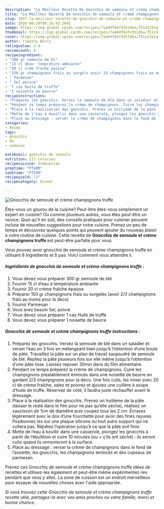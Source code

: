 ```yaml
---
description: "La Meilleur Recette De Gnocchis de semoule et crème champignons truffe"
title: "La Meilleur Recette De Gnocchis de semoule et crème champignons truffe"
slug: 1657-la-meilleur-recette-de-gnocchis-de-semoule-et-creme-champignons-truffe
date: 2020-08-29T09:16:43.264Z
image: https://img-global.cpcdn.com/recipes/7aa04fb4f4351dba/751x532cq70/gnocchis-de-semoule-et-creme-champignons-truffe-photo-principale-de-la-recette.jpg
thumbnail: https://img-global.cpcdn.com/recipes/7aa04fb4f4351dba/751x532cq70/gnocchis-de-semoule-et-creme-champignons-truffe-photo-principale-de-la-recette.jpg
cover: https://img-global.cpcdn.com/recipes/7aa04fb4f4351dba/751x532cq70/gnocchis-de-semoule-et-creme-champignons-truffe-photo-principale-de-la-recette.jpg
author: Timothy Berry
ratingvalue: 3.8
reviewcount: 6
recipeingredient:
- "300 gr semoule de bl"
- "15 cl deau  temprature ambiante"
- "20 cl crme frache paisse"
- "150 gr champignons frais ou surgels avoir 23 champignons frais au moins pour la deco"
- " Parmesan"
- " Sel poivre"
- "1 cas Huile de truffe"
- "1 noisette de beurre"
recipeinstructions:
- "Préparez les gnocchis. Versez la semoule de blé dans un saladier et verser l’eau en 3 fois en mélangeant bien jusqu’à l’obtention d’une boule de pâte. Travaillez la pâte sur un plan de travail saupoudré de semoule de blé. Repliez la pâte plusieurs fois sur elle même jusqu’à l’obtention d’une pâte lisse. Laissez reposer 30min dans du film alimentaire."
- "Pendant ce temps préparez la crème de champignons. Cuire les champignons préalablement émincés dans une noisette de beurre en gardant 2/3 champignons pour la deco. Une fois cuits, les mixer avec 20 cl de crème fraîche, salez et poivrez et ajoutez une cuillère à soupe d’huile de truffe. Réservez de côté, il faudra juste réchauffer avant le dressage."
- "Place à la réalisation des gnocchis. Prenez un huitième de la pâte (laisser le reste dans le film pour ne pas qu’elle sèche), réalisez un saucisson de 1cm de diamètre puis coupez tous les 2 cm. Écrasez légèrement avec le dos d’une fourchette pour avoir des fines rayures. Positionnez les sur une plaque silicone ou tout autre support qui ne collera pas. Répétez l’opération jusqu’à ce que la pâte soit finie."
- "Mette de l’eau à bouillir dans une casserole, plongez les gnocchis à partir de l’ébullition et cuire 10 minutes (ou + s’ils ont séché) : ils seront cuits quand ils remonteront à la surface."
- "Place au dressage : verser la crème de champignons dans le fond de l’assiette, les gnocchis, les champignons émincés et des copeaux de parmesan."
categories:
- Resep
tags:
- gnocchis
- de
- semoule

katakunci: gnocchis de semoule 
nutrition: 117 calories
recipecuisine: Indonesian
preptime: "PT40M"
cooktime: "PT54M"
recipeyield: "2"
recipecategory: Dinner

---
```



![Gnocchis de semoule et crème champignons truffe](https://img-global.cpcdn.com/recipes/7aa04fb4f4351dba/751x532cq70/gnocchis-de-semoule-et-creme-champignons-truffe-photo-principale-de-la-recette.jpg)

Êtes-vous un gourou de la cuisine? Peut-être êtes-vous simplement un expert en cuisine? Ou comme plusieurs autres, vous êtes peut-être un novice. Quoi qu'il en soit, des conseils pratiques pour cuisiner peuvent inclure de nouvelles suggestions pour votre cuisine. Prenez un peu de temps et découvrez quelques points qui peuvent ajouter du nouveau plaisir à votre routine de cuisine. Cette recette de <strong> Gnocchis de semoule et crème champignons truffe </strong> est peut-être parfaite pour vous.

<!--inarticleads1-->

Vous pouvez avoir gnocchis de semoule et crème champignons truffe en utilisant 8 Ingrédients et 5 pas. Voici comment vous atteindre il.

##### Ingrédients de gnocchis de semoule et crème champignons truffe :

1. Vous devez vous préparer 300 gr semoule de blé
1. Fournir 15 cl d’eau à température ambiante
1. Fournir 20 cl crème fraîche épaisse
1. Préparer 150 gr champignons frais ou surgelés (avoir 2/3 champignons frais au moins pour la deco)
1. Fournir  Parmesan
1. Vous avez besoin  Sel, poivre
1. Vous devez vous préparer 1 cas Huile de truffe
1. Vous devez vous préparer 1 noisette de beurre




<!--inarticleads2-->

##### Gnocchis de semoule et crème champignons truffe instructions :

1. Préparez les gnocchis. Versez la semoule de blé dans un saladier et verser l’eau en 3 fois en mélangeant bien jusqu’à l’obtention d’une boule de pâte. Travaillez la pâte sur un plan de travail saupoudré de semoule de blé. Repliez la pâte plusieurs fois sur elle même jusqu’à l’obtention d’une pâte lisse. Laissez reposer 30min dans du film alimentaire.
1. Pendant ce temps préparez la crème de champignons. Cuire les champignons préalablement émincés dans une noisette de beurre en gardant 2/3 champignons pour la deco. Une fois cuits, les mixer avec 20 cl de crème fraîche, salez et poivrez et ajoutez une cuillère à soupe d’huile de truffe. Réservez de côté, il faudra juste réchauffer avant le dressage.
1. Place à la réalisation des gnocchis. Prenez un huitième de la pâte (laisser le reste dans le film pour ne pas qu’elle sèche), réalisez un saucisson de 1cm de diamètre puis coupez tous les 2 cm. Écrasez légèrement avec le dos d’une fourchette pour avoir des fines rayures. Positionnez les sur une plaque silicone ou tout autre support qui ne collera pas. Répétez l’opération jusqu’à ce que la pâte soit finie.
1. Mette de l’eau à bouillir dans une casserole, plongez les gnocchis à partir de l’ébullition et cuire 10 minutes (ou + s’ils ont séché) : ils seront cuits quand ils remonteront à la surface.
1. Place au dressage : verser la crème de champignons dans le fond de l’assiette, les gnocchis, les champignons émincés et des copeaux de parmesan.




<!--inarticleads1-->

<p>
Prenez ces Gnocchis de semoule et crème champignons truffe idées de recettes et utilisez-les également et peut-être même expérimentez-les pendant que vous y allez. La zone de cuisson est un endroit merveilleux pour essayer de nouvelles choses avec l'aide appropriée.
</p>

<p>
<i>Si vous trouvez cette Gnocchis de semoule et crème champignons truffe recette utile, partagez-la avec vos amis proches ou votre famille, merci et bonne chance.</i>
</p>
